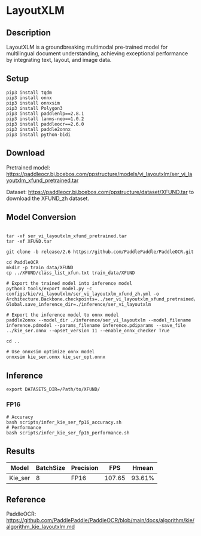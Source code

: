 # LayoutXLM

## Description

LayoutXLM is a groundbreaking multimodal pre-trained model for multilingual document understanding, achieving exceptional performance by integrating text, layout, and image data.

## Setup

```shell
pip3 install tqdm
pip3 install onnx
pip3 install onnxsim
pip3 install Polygon3
pip3 install paddlenlp==2.8.1
pip3 install lanms-neo==1.0.2
pip3 install paddleocr==2.6.0
pip3 install paddle2onnx
pip3 install python-bidi
```

## Download

Pretrained model: <https://paddleocr.bj.bcebos.com/ppstructure/models/vi_layoutxlm/ser_vi_layoutxlm_xfund_pretrained.tar>

Dataset: <https://paddleocr.bj.bcebos.com/ppstructure/dataset/XFUND.tar> to download the XFUND_zh dataset.

## Model Conversion

```shell

tar -xf ser_vi_layoutxlm_xfund_pretrained.tar
tar -xf XFUND.tar

git clone -b release/2.6 https://github.com/PaddlePaddle/PaddleOCR.git

cd PaddleOCR
mkdir -p train_data/XFUND
cp ../XFUND/class_list_xfun.txt train_data/XFUND

# Export the trained model into inference model
python3 tools/export_model.py -c configs/kie/vi_layoutxlm/ser_vi_layoutxlm_xfund_zh.yml -o Architecture.Backbone.checkpoints=../ser_vi_layoutxlm_xfund_pretrained/best_accuracy Global.save_inference_dir=./inference/ser_vi_layoutxlm

# Export the inference model to onnx model
paddle2onnx --model_dir ./inference/ser_vi_layoutxlm --model_filename inference.pdmodel --params_filename inference.pdiparams --save_file ../kie_ser.onnx --opset_version 11 --enable_onnx_checker True

cd ..

# Use onnxsim optimize onnx model
onnxsim kie_ser.onnx kie_ser_opt.onnx
```

## Inference

```shell
export DATASETS_DIR=/Path/to/XFUND/
```

### FP16

```shell
# Accuracy
bash scripts/infer_kie_ser_fp16_accuracy.sh
# Performance
bash scripts/infer_kie_ser_fp16_performance.sh
```

## Results

| Model   | BatchSize | Precision | FPS    | Hmean  |
| ------- | --------- | --------- | ------ | ------ |
| Kie_ser | 8         | FP16      | 107.65 | 93.61% |

## Reference

PaddleOCR: <https://github.com/PaddlePaddle/PaddleOCR/blob/main/docs/algorithm/kie/algorithm_kie_layoutxlm.md>
